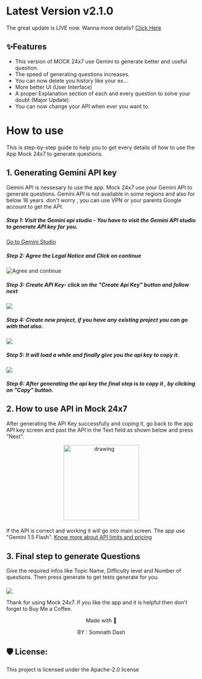 

# Latest Version v2.1.0
The great update is LIVE now.
Wanna more details? [Click Here](https://somnathdashs.github.io/Mock247/)


## ✨Features
- This version of MOCK 24x7 use Gemini to generate better and useful question.
- The speed of generating questions increases.
- You can now delete you history like your ex...
- More better UI (User Interface)
- A proper Explanation section of each and every question to solve your doubt (Major Update).
- You can now change your API when ever you want to.
# How to use
This is step-by-step guide to help you to get every details of how to use the App Mock 24x7 to generate questions.

## 1. Generating Gemini API key
Gemini API is nessesary to use the app. Mock 24x7 use your Gemini API to generate questions. Gemini API is not available in some regions and also for below 18 years. don't worry , you can use VPN or your parents Google account to get the API.
#####  Step 1:  Visit the Gemini api studio - You have to visit the Gemini API studio to generate API key for you.
[Go to Gemini Studio](https://aistudio.google.com/app/apikey)
#####  Step 2: Agree the Legal Notice and Click on continue
####
![](https://firebasestorage.googleapis.com/v0/b/my-portfolio-51150.appspot.com/o/ScreenShort%2FMock%20247%20guid%2FScreenshot%202024-10-08%20130120.png?alt=media&token=d4ac4c6f-aedc-4170-83b0-c2506edc15dd "Agree and continue")
##### Step 3: Create API Key- click on the "Create Api Key" button and follow next
#### 
![](https://firebasestorage.googleapis.com/v0/b/my-portfolio-51150.appspot.com/o/ScreenShort%2FMock%20247%20guid%2FScreenshot%202024-10-08%20125638.png?alt=media&token=e45ac0ae-26c0-4287-8b6b-003d0f23217f)

##### Step 4: Create new project, if you have any existing project you can go with that also.
####
![](https://firebasestorage.googleapis.com/v0/b/my-portfolio-51150.appspot.com/o/ScreenShort%2FMock%20247%20guid%2FScreenshot%202024-10-08%20130230.png?alt=media&token=6efe5856-4fa6-4bd0-b377-9ad6c5f956ca) 
##### Step 5: It will load a while and finally give you the api key to copy it. 
####
![](https://firebasestorage.googleapis.com/v0/b/my-portfolio-51150.appspot.com/o/ScreenShort%2FMock%20247%20guid%2FScreenshot%202024-10-08%20125916.png?alt=media&token=3f1b59e9-7528-4eec-b258-5de325398264)
##### Step 6: After generating the api key the final step is to copy it , by clicking on "Copy" button.

## 2. How to use API in Mock 24x7
After generating the API Key successfully and coping it, go back to the app API key screen and past the API in the Text field as shown below and press "Next".

<p align="center"><img src="https://firebasestorage.googleapis.com/v0/b/my-portfolio-51150.appspot.com/o/ScreenShort%2FMock%20247%20guid%2Fimg-0.png?alt=media&token=bce0d128-4b19-416f-89ef-50fcc80316e7" alt="drawing" width="200"/></p>

####
If the API is correct and working it will go into main screen. The app use "Gemini 1.5 Flash".
[Know more about API limits and pricing](https://ai.google.dev/pricing)
 
## 3. Final step to generate Questions
Give the required infos like Topic Name, Difficulty level and Number of questions. Then press generate to get tests generate for you.
####
![](https://firebasestorage.googleapis.com/v0/b/my-portfolio-51150.appspot.com/o/ScreenShort%2FMock%20247%20guid%2FScreenshot%202024-10-08%20213704.png?alt=media&token=b54bd18e-bbb8-434c-aca8-ef756f7af986)

Thank for using Mock 24x7. If you like the app and it is helpful then don't forget to Buy Me a Coffee.
<P align="center">Made with 💖</P>
<P align="center">BY : Somnath Dash</P>

## 🛡️ License:

This project is licensed under the Apache-2.0 license